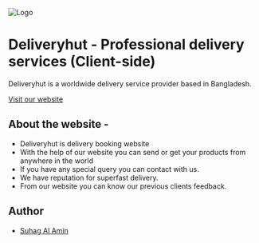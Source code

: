 ![Logo](https://i.ibb.co/0M4Cwpm/logo.png)

# Deliveryhut - Professional delivery services (Client-side)

Deliveryhut is a worldwide delivery service provider based in Bangladesh.

[Visit our website](https://deliveryhut-3fafc.web.app/)

## About the website -

- Deliveryhut is delivery booking website
- With the help of our website you can send or get your products from anywhere in the world
- If you have any special query you can contact with us.
- We have reputation for superfast delivery.
- From our website you can know our previous clients feedback.

## Author

- [Suhag Al Amin](https://github.com/developer-suhag)
